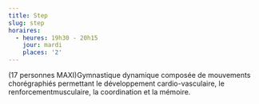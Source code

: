 ```yaml
---
title: Step
slug: step
horaires:
  - heures: 19h30 - 20h15
    jour: mardi
    places: '2'
---
```

(17 personnes MAXI)Gymnastique dynamique composée de mouvements chorégraphiés permettant le développement cardio-vasculaire, le renforcementmusculaire, la coordination et la mémoire.
